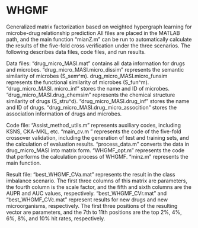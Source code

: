 # WHGMF
Generalized matrix factorization based on weighted hypergraph learning for microbe-drug relationship prediction
All files are placed in the MATLAB path, and the main function “mianZ.m” can be run to automatically calculate the results of the five-fold cross verification under the three scenarios. The following describes data files, code files, and run results.

Data files:
“drug_micro_MASI.mat” contains all data information for drugs and microbes.
“drug_micro_MASI.micro_dissim” represents the semantic similarity of microbes (S_sem^m).
drug_micro_MASI.micro_funsim represents the functional similarity of microbes (S_fun^m).
“drug_micro_MASI. micro_inf” stores the name and ID of microbes.
“drug_micro_MASI.drug_chemsim” represents the chemical structure similarity of drugs (S_stru^d).
“drug_micro_MASI.drug_inf” stores the name and ID of drugs.
“drug_micro_MASI.drug_micro_assocition” stores the association information of drugs and microbes.

Code file:
“Assist_method_utils.m” represents auxiliary codes, including KSNS, CKA-MKL, etc.
“main_cv.m ” represents the code of the five-fold crossover validation, including the generation of test and training sets, and the calculation of evaluation results.
“process_data.m” converts the data in drug_micro_MASI into matrix form.
“WHGMF_opt.m” represents the code that performs the calculation process of WHGMF.
“minz.m” represents the main function.
 
Result file:
“best_WHGMF_CVa.mat” represents the result in the class imbalance scenario. The first three columns of this matrix are parameters, the fourth column is the scale factor, and the fifth and sixth columns are the AUPR and AUC values, respectively.
“best_WHGMF_CVr.mat” and “best_WHGMF_CVc.mat” represent results for new drugs and new microorganisms, respectively. The first three positions of the resulting vector are parameters, and the 7th to 11th positions are the top 2%, 4%, 6%, 8%, and 10% hit rates, respectively.
